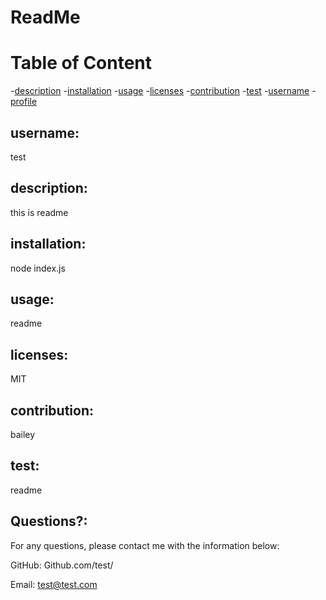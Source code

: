 
  # ReadMe
  
  # Table of Content
  -[description](#description)
  -[installation](#installation)
  -[usage](#usage)
  -[licenses](#licenses)
  -[contribution](#contribution)
  -[test](#test)
  -[username](#username)
  -[profile](#profile)
  
 
  ## username:
   test
     
  ## description:
   this is readme
     
  ## installation:
   node index.js
     
  ## usage:
   readme
     
  ## licenses:
   MIT
     
  ## contribution:
   bailey
      
  ## test:
  readme
     
  ## Questions?:
  For any questions, please contact me with the information below:
 
  GitHub: Github.com/test/

  Email: test@test.com
  